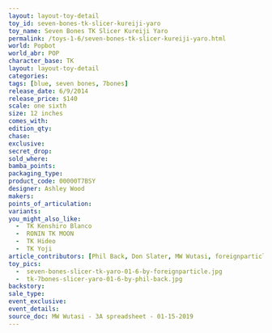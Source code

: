 ```yaml
---
layout: layout-toy-detail 
toy_id: seven-bones-tk-slicer-kureiji-yaro
toy_name: Seven Bones TK Slicer Kureiji Yaro
permalink: /toys-1-6/seven-bones-tk-slicer-kureiji-yaro.html
world: Popbot
world_abr: POP
character_base: TK
layout: layout-toy-detail
categories: 
tags: [blue, seven bones, 7bones]
release_date: 6/9/2014
release_price: $140 
scale: one sixth
size: 12 inches
comes_with: 
edition_qty: 
chase: 
exclusive: 
secret_drop: 
sold_where: 
bamba_points: 
packaging_type: 
product_code: 00000T7BSY
designer: Ashley Wood
makers: 
points_of_articulation: 
variants: 
you_might_also_like: 
  -  TK Kenshiro Blanco
  -  RONIN TK MOON
  -  TK Hideo
  -  TK Yoji
article_contributors: [Phil Back, Don Slater, MW Wutasi, foreignparticle]
toy_pics: 
  -  seven-bones-slicer-tk-yaro-01-6-by-foreignparticle.jpg
  -  tk-7bones-slicer-yaro-01-6-by-phil-back.jpg
backstory: 
sale_type: 
event_exclusive: 
event_details: 
source_doc: MW Wutasi - 3A spreadsheet - 01-15-2019
---
```

